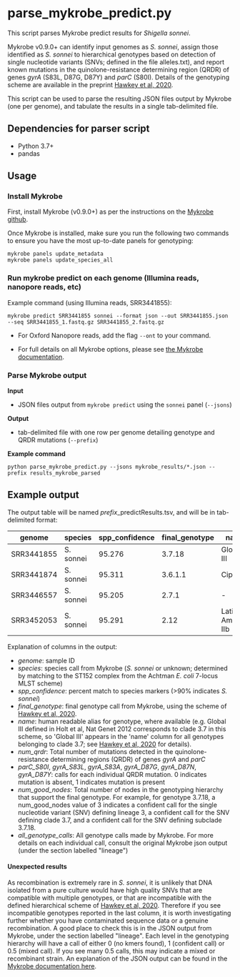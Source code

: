 # parse_mykrobe_predict.py

This script parses Mykrobe predict results for *Shigella sonnei*. 

Mykrobe v0.9.0+ can identify input genomes as _S. sonnei_, assign those identified as _S. sonnei_ to hierarchical genotypes based on detection of single nucleotide variants (SNVs; defined in the file alleles.txt), and report known mutations in the quinolone-resistance determining region (QRDR) of genes *gyrA* (S83L, D87G, D87Y) and *parC* (S80I). Details of the genotyping scheme are available in the preprint [Hawkey et al, 2020](https://www.biorxiv.org/content/10.1101/2020.10.29.360040v1).

This script can be used to parse the resulting JSON files output by Mykrobe (one per genome), and tabulate the results in a single tab-delimited file.

## Dependencies for parser script
* Python 3.7+
* pandas

## Usage

### Install Mykrobe
First, install Mykrobe (v0.9.0+) as per the instructions on the [Mykrobe github](https://github.com/Mykrobe-tools/mykrobe).

Once Mykrobe is installed, make sure you run the following two commands to ensure you have the most up-to-date panels for genotyping:
```
mykrobe panels update_metadata
mykrobe panels update_species_all
```

### Run mykrobe predict on each genome (Illumina reads, nanopore reads, etc)

Example command (using Illumina reads, SRR3441855):
```
mykrobe predict SRR3441855 sonnei --format json --out SRR3441855.json --seq SRR3441855_1.fastq.gz SRR3441855_2.fastq.gz
```

* For Oxford Nanopore reads, add the flag `--ont` to your command.

* For full details on all Mykrobe options, please see [the Mykrobe documentation](https://github.com/Mykrobe-tools/mykrobe).

### Parse Mykrobe output

**Input**
* JSON files output from `mykrobe predict` using the `sonnei` panel (`--jsons`)

**Output**
* tab-delimited file with one row per genome detailing genotype and QRDR mutations (`--prefix`)

**Example command**
```
python parse_mykrobe_predict.py --jsons mykrobe_results/*.json --prefix results_mykrobe_parsed
```

## Example output
The output table will be named *prefix*_predictResults.tsv, and will be in tab-delimited format:

| genome     | species   | spp_confidence | final_genotype | name              | num_qrdr | parC_S80I | gyrA_S83L | gyrA_S83A | gyrA_D87G | gyrA_D87N | gyrA_D87Y | num_good_nodes | all_genotype_calls           |
|------------|-----------|----------------|----------------|-------------------|----------|-----------|-----------|-----------|-----------|-----------|-----------|----------------|------------------------------|
| SRR3441855 | S. sonnei | 95.276         | 3.7.18         | Global III        | 0        | 0         | 0         | 0         | 0         | 0         | 0         | 3              | lineage3.7.18                |
| SRR3441874 | S. sonnei | 95.311         | 3.6.1.1        | CipR              | 3        | 1         | 1         | 0         | 1         | 0         | 0         | 4              | lineage3.7.20;lineage3.6.1.1 |
| SRR3446557 | S. sonnei | 95.205         | 2.7.1          | -                 | 1        | 0         | 1         | 0         | 0         | 0         | 0         | 3              | lineage2.7.1                 |
| SRR3452053 | S. sonnei | 95.291         | 2.12           | Latin America IIb | 0        | 0         | 0         | 0         | 0         | 0         | 0         | 2              | lineage2.12                  |

Explanation of columns in the output:
* _genome_: sample ID
* _species_: species call from Mykrobe (_S. sonnei_ or unknown; determined by matching to the ST152 complex from the Achtman _E. coli_ 7-locus MLST scheme)
* _spp_confidence_: percent match to species markers (>90% indicates _S. sonnei_)
* _final_genotype_: final genotype call from Mykrobe, using the scheme of [Hawkey et al, 2020](https://www.biorxiv.org/content/10.1101/2020.10.29.360040v1).
* _name_: human readable alias for genotype, where available (e.g. Global III defined in Holt et al, Nat Genet 2012 corresponds to clade 3.7 in this scheme, so 'Global III' appears in the 'name' column for all genotypes belonging to clade 3.7; see [Hawkey et al, 2020](https://www.biorxiv.org/content/10.1101/2020.10.29.360040v1) for details).
* _num_qrdr_: Total number of mutations detected in the quinolone-resistance determining regions (QRDR) of genes _gyrA_ and _parC_
* _parC_S80I_, _gyrA_S83L_, _gyrA_S83A_, _gyrA_D87G_, _gyrA_D87N_, _gyrA_D87Y_: calls for each individual QRDR mutation. 0 indicates mutation is absent, 1 indicates mutation is present
* _num_good_nodes_: Total number of nodes in the genotyping hierarchy that support the final genotype. For example, for genotype 3.7.18, a num_good_nodes value of 3 indicates a confident call for the single nucleotide variant (SNV) defining lineage 3, a confident call for the SNV defining clade 3.7, and a confident call for the SNV defining subclade 3.7.18.
* _all_genotype_calls_: All genotype calls made by Mykrobe. For more details on each individual call, consult the original Mykrobe json output (under the section labelled "lineage")

#### Unexpected results
As recombination is extremely rare in _S. sonnei_, it is unlikely that DNA isolated from a pure culture would have high quality SNVs that are compatible with multiple genotypes, or that are incompatible with the defined hierarchical scheme of [Hawkey et al, 2020](https://www.biorxiv.org/content/10.1101/2020.10.29.360040v1). Therefore if you see incompatible genotypes reported in the last column, it is worth investigating further whether you have contaminated sequence data or a genuine recombination. A good place to check this is in the JSON output from Mykrobe, under the section labelled "lineage". Each level in the genotyping hierarchy will have a call of either 0 (no kmers found), 1 (confident call) or 0.5 (mixed call). If you see many 0.5 calls, this may indicate a mixed or recombinant strain. An explanation of the JSON output can be found in the [Mykrobe documentation here](https://github.com/Mykrobe-tools/mykrobe/wiki/AMR-prediction-output#json-file).
